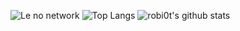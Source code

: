 ![Le no network](https://github.com/robi0t/robi0t/blob/main/jump.gif?raw=true) 
![Top Langs](https://github-readme-stats.vercel.app/api/top-langs/?username=robi0t&layout=compact&hide_border=true&t&theme=algolia) ![robi0t's github stats](https://github-readme-stats.vercel.app/api?username=robi0t&theme=algolia)
